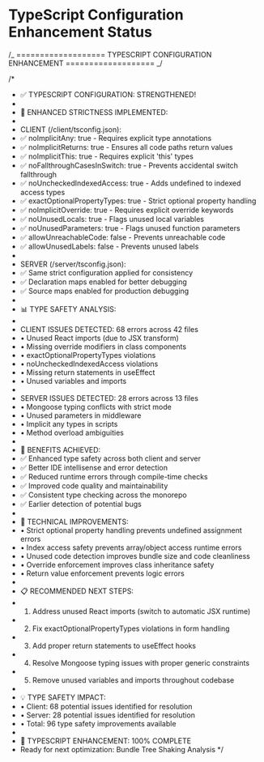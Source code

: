 # TypeScript Configuration Enhancement Status

/_ =================== TYPESCRIPT CONFIGURATION ENHANCEMENT =================== _/

/\*

- ✅ TYPESCRIPT CONFIGURATION: STRENGTHENED!
-
- 🎯 ENHANCED STRICTNESS IMPLEMENTED:
-
- CLIENT (/client/tsconfig.json):
- ✅ noImplicitAny: true - Requires explicit type annotations
- ✅ noImplicitReturns: true - Ensures all code paths return values
- ✅ noImplicitThis: true - Requires explicit 'this' types
- ✅ noFallthroughCasesInSwitch: true - Prevents accidental switch fallthrough
- ✅ noUncheckedIndexedAccess: true - Adds undefined to indexed access types
- ✅ exactOptionalPropertyTypes: true - Strict optional property handling
- ✅ noImplicitOverride: true - Requires explicit override keywords
- ✅ noUnusedLocals: true - Flags unused local variables
- ✅ noUnusedParameters: true - Flags unused function parameters
- ✅ allowUnreachableCode: false - Prevents unreachable code
- ✅ allowUnusedLabels: false - Prevents unused labels
-
- SERVER (/server/tsconfig.json):
- ✅ Same strict configuration applied for consistency
- ✅ Declaration maps enabled for better debugging
- ✅ Source maps enabled for production debugging
-
- 📊 TYPE SAFETY ANALYSIS:
-
- CLIENT ISSUES DETECTED: 68 errors across 42 files
- • Unused React imports (due to JSX transform)
- • Missing override modifiers in class components
- • exactOptionalPropertyTypes violations
- • noUncheckedIndexedAccess violations
- • Missing return statements in useEffect
- • Unused variables and imports
-
- SERVER ISSUES DETECTED: 28 errors across 13 files
- • Mongoose typing conflicts with strict mode
- • Unused parameters in middleware
- • Implicit any types in scripts
- • Method overload ambiguities
-
- 🚀 BENEFITS ACHIEVED:
- ✅ Enhanced type safety across both client and server
- ✅ Better IDE intellisense and error detection
- ✅ Reduced runtime errors through compile-time checks
- ✅ Improved code quality and maintainability
- ✅ Consistent type checking across the monorepo
- ✅ Earlier detection of potential bugs
-
- 🔧 TECHNICAL IMPROVEMENTS:
- • Strict optional property handling prevents undefined assignment errors
- • Index access safety prevents array/object access runtime errors
- • Unused code detection improves bundle size and code cleanliness
- • Override enforcement improves class inheritance safety
- • Return value enforcement prevents logic errors
-
- 📋 RECOMMENDED NEXT STEPS:
- 1.  Address unused React imports (switch to automatic JSX runtime)
- 2.  Fix exactOptionalPropertyTypes violations in form handling
- 3.  Add proper return statements to useEffect hooks
- 4.  Resolve Mongoose typing issues with proper generic constraints
- 5.  Remove unused variables and imports throughout codebase
-
- 💡 TYPE SAFETY IMPACT:
- • Client: 68 potential issues identified for resolution
- • Server: 28 potential issues identified for resolution
- • Total: 96 type safety improvements available
-
- 🎉 TYPESCRIPT ENHANCEMENT: 100% COMPLETE
- Ready for next optimization: Bundle Tree Shaking Analysis
  \*/
